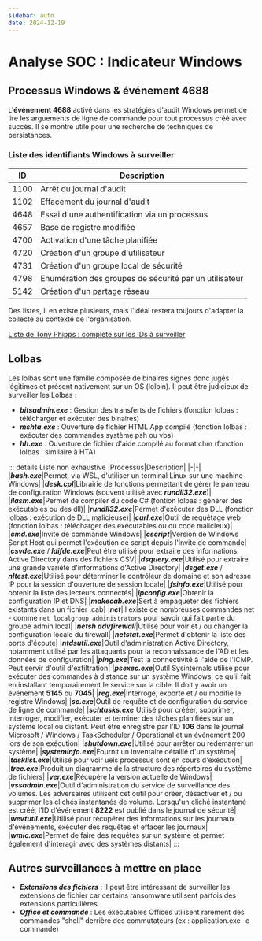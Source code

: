 ```yaml
---
sidebar: auto
date: 2024-12-19
---
```


# Analyse SOC : Indicateur Windows
<ESDInfo />

## Processus Windows & événement 4688

L'**événement 4688** activé dans les stratégies d'audit Windows permet de lire les arguements de ligne de commande pour tout processus créé avec succès. Il se montre utile pour une recherche de techniques de persistances.

### Liste des identifiants Windows à surveiller

|ID|Description|
|-|-|
|1100|Arrêt du journal d'audit|
|1102|Effacement du journal d'audit|
|4648|Essai d'une authentification via un processus|
|4657|Base de registre modifiée|
|4700|Activation d'une tâche planifiée|
|4720|Création d'un groupe d'utilisateur|
|4731|Création d'un groupe local de sécurité|
|4798|Enumération des groupes de sécurité par un utilisateur|
|5142|Création d'un partage réseau|

Des listes, il en existe plusieurs, mais l'idéal restera toujours d'adapter la collecte au contexte de l'organisation.

[Liste de Tony Phipps : complète sur les IDs à surveiller](https://github.com/TonyPhipps/SIEM/blob/master/Notable-Event-IDs.md)

## Lolbas

Les lolbas sont une famille composée de binaires signés donc jugés légitimes et présent nativement sur un OS (lolbin). Il peut être judicieux de surveiller les Lolbas :

- ***bitsadmin.exe*** : Gestion des transferts de fichiers (fonction lolbas : télécharger et exécuter des binaires)
- ***mshta.exe*** : Ouverture de fichier HTML App compilé (fonction lolbas : exécuter des commandes système psh ou vbs)
- ***hh.exe*** : Ouverture de fichier d'aide compilé au format chm (fonction lolbas : similaire à HTA)

::: details Liste non exhaustive
|Processus|Description|
|-|-|
|***bash.exe***|Permet, via WSL, d'utiliser un terminal Linux sur une machine Windows|
|***desk.cpl***|Librairie de fonctions permettant de gérer le panneau de configuration Windows (souvent utilisé avec ***rundll32.exe***)|
|***ilasm.exe***|Permet de compiler du code C# (fontion lolbas : générer des exécutables ou des dll)|
|***rundll32.exe***|Permet d'exécuter des DLL (fonction lolbas : exécution de DLL malicieuse)|
|***curl.exe***|Outil de requêtage web (fonction lolbas : télécharger des exécutables ou du code malicieux)|
|***cmd.exe***|Invite de commande Windows|
|***cscript***|Version de Windows Script Host qui permet l'exécution de script depuis l'invite de commande|
|***csvde.exe*** / ***ldifde.exe***|Peut être utilisé pour extraire des informations Active Directory dans des fichiers CSV|
|***dsquery.exe***|Utilisé pour extraire une grande variété d'informations d'Active Directory|
|***dsget.exe*** / ***nltest.exe***|Utilisé pour déterminer le contrôleur de domaine et son adresse IP pour la session d'ouverture de session locale|
|***fsinfo.exe***|Utilisé pour obtenir la liste des lecteurs connectés|
|***ipconfig.exe***|Obtenir la configuration IP et DNS|
|***makecab.exe***|Sert à empaqueter des fichiers existants dans un fichier .cab|
|***net***|Il existe de nombreuses commandes net - comme `net localgroup administrators` pour savoir qui fait partie du groupe admin local|
|***netsh advfirewall***|Utilisé pour voir et / ou changer la configuration locale du firewall|
|***netstat.exe***|Permet d'obtenir la liste des ports d'écoute|
|***ntdsutil.exe***|Outil d'administration Active Directory, notamment utilisé par les attaquants pour la reconnaissance de l'AD et les données de configuration|
|***ping.exe***|Test la connectivité à l'aide de l'ICMP. Peut servir d'outil d'exfiltration|
|***psexec.exe***|Outil Sysinternals utilisé pour exécuter des commandes à distance sur un système Windows, ce qu'il fait en installant temporairement le service sur la cible. Il doit y avoir un événement **5145** ou **7045**|
|***reg.exe***|Interroge, exporte et / ou modifie le registre Windows|
|***sc.exe***|Outil de requête et de configuration du service de ligne de commande|
|***schtasks.exe***|Utilisé pour crééer, supprimer, interroger, modifier, exécuter et terminer des tâches planifiées sur un système local ou distant. Peut être enregistré par l'ID **106** dans le journal Microsoft /  Windows / TaskScheduler / Operational et un événement 200 lors de son exécution|
|***shutdown.exe***|Utilisé pour arrêter ou redémarrer un système|
|***systeminfo.exe***|Fournit un inventaire détaillé d'un système|
|***tasklist.exe***|Utilisé pour voir uels processus sont en cours d'exécution|
|***tree.exe***|Produit un diagramme de la structure des répertoires du système de fichiers|
|***ver.exe***|Récupère la version actuelle de Windows|
|***vssadmin.exe***|Outil d'administration du service de surveillance des volumes. Les adversaires utilisent cet outil pour créer, désactiver et / ou supprimer les clichés instantanés de volume. Lorsqu'un cliché instantané est créé, l'ID d'événement **8222** est publié dans le journal de sécurité|
|***wevtutil.exe***|Utilisé pour récupérer des informations sur les journaux d'événements, exécuter des requêtes et effacer les journaux|
|***wmic.exe***|Permet de faire des requêtes sur un système et permet également d'interagir avec des systèmes distants|
:::

## Autres surveillances à mettre en place

* ***Extensions des fichiers*** : Il peut être intéressant de surveiller les extensions de fichier car certains ransomware utilisent parfois des extensions particulières. 
* ***Office et commande*** : Les exécutables Offices utilisent rarement des commandes "shell" derrière des commutateurs (ex : application.exe -c commande)
